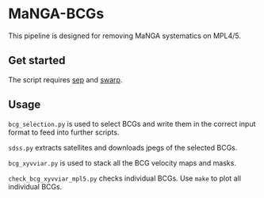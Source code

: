 # MaNGA-BCGs
This pipeline is designed for removing MaNGA systematics on MPL4/5.
## Get started
The script requires [sep](https://sep.readthedocs.io/en/v1.0.x/) and [swarp](http://www.astromatic.net/software/swarp).
  
## Usage

`bcg_selection.py` is used to select BCGs and write them in the correct input format to feed into further scripts.

`sdss.py` extracts satellites and downloads jpegs of the selected BCGs.

`bcg_xyvviar.py` is used to stack all the BCG velocity maps and masks.

`check_bcg_xyvviar_mpl5.py` checks individual BCGs. Use `make` to plot all individual BCGs.

